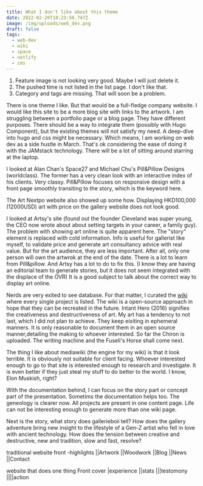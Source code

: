 ```yaml
---
title: What I don't like about this theme
date: 2022-02-26T18:23:50.747Z
image: /img/uploads/web_dev.png
draft: false
tags:
  - web-dev
  - wiki
  - space
  - netlify
  - cms
---
```

1. Feature image is not looking very good.   Maybe I will just delete it.
1. The pushed time is not listed in the list page. I don't like that.
1. Category and tags are missing.  That will soon be a problem.

There is one theme I like. But that would be a full-fledge company website.  I would  like this site to be a more blog site with links to the artwork. I am struggling between a portfolio page or a blog page.  They have different purposes.  There should be a way to integrate them (possibly with Hugo Component), but the existing themes will not satisfy my need. A deep-dive into hugo and css might be necessary. Which means, I am working on web dev as a side hustle in March.  That's ok considering the ease of doing it with the JAMstack technology.  There will be a lot of sitting around starring at the laptop.

I looked at Alan Chan's Space27 and Michael Chu's Pill&Pillow Designs (worldclass).   The former has a very clean look with an interactive index of his clients.  Very classy. Pill&Pillow focuses on responsive design with a front page smoothly transiting to the story, which is the keyword here.

The Art Nextpo website also showed up some how.  Displaying HKD100,000 (12000USD) art with price on the gallery website does not look good.

I looked at Artsy's site (found out the founder Cleveland was super young, the CEO now wrote about about setting targets in your career, a family guy). The problem with showing art online is quite apparent here. The "story" element is replaced with cold information.  Info is useful for gallerist like myself, to validate price and generate art consultancy advice with real value.  But for the art audience, they are less important. After all, only one person will own the artwrok at the end of the date.  There is a lot to learn from Pill&pillow.  And Artsy has a lot to do to fix this. (I know they are having an editorial team to generate stories, but it does not seem integrated with the displace of the OVR)  It is a good subject to talk about the correct way to display art online.

Nerds are very exited to see database.  For that matter, I curated the [wiki](https://wiki.gallerieboii.sbs) where every single project is listed.  The wiki is a  open-source approach in hope that they can be recreated in the future.  Intant Hero (2016) signifies the creativeness and destructiveness of art.  My art has a tendency to not last, which I did not plan to achieve. They keep eixiting in ephemeral manners.  It is only reasonable to document them in an open source manner,detailing the making to whoever interested.  So far the Chiron is uploaded.   The writing machine and the Fuseli's Horse shall come next.

The thing I like about mediawiki (the engine for my wiki) is that it look terrible. It is obviously not suitable for client facing.  Whoever interested enough to go to that site is interested enough to research and investigate.  It is even better if they just steal my stuff to do better to the world.  I know, Elon Muskish, right?

With the documentation behind, I can focus on the story part or concept part of the presentation.  Sometims the documentation helps too.  The geneology is clearer now.  All projects are present in one content page.  Life can not be interesting enough to generate more than one wiki page.

Next is the story, what story does gallerieboii tell?  How does the gallery adventure bring new insight to the lifestyle of a Gen-Z artist who fell in love with ancient technology.  How does the tension between creative and destructive, new and tradition, slow and fast, resolve?

traditional website
front
-highlights
||Artwork
||Woodwork
||Blog
||News
||Contact

website that does one thing
Front cover
|experience
||stats
|||testomony
||||action

